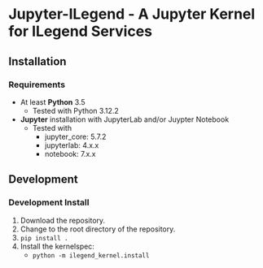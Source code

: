 
# Jupyter-ILegend - A Jupyter Kernel for ILegend Services


## Installation

### Requirements

- At least **Python** 3.5
  - Tested with Python 3.12.2
- **Jupyter** installation with JupyterLab and/or Juypter Notebook
  - Tested with
    - jupyter_core: 5.7.2
    - jupyterlab: 4.x.x
    - notebook: 7.x.x


## Development

### Development Install

1. Download the repository.
2. Change to the root directory of the repository.
3. `pip install .`
4. Install the kernelspec:
    - `python -m ilegend_kernel.install`
